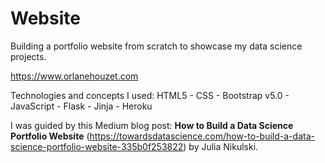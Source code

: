 # Website
Building a portfolio website from scratch to showcase my data science projects.

https://www.orlanehouzet.com

Technologies and concepts I used:
HTML5 - CSS - Bootstrap v5.0 - JavaScript - Flask - Jinja - Heroku

I was guided by this Medium blog post: 
**How to Build a Data Science Portfolio Website** (https://towardsdatascience.com/how-to-build-a-data-science-portfolio-website-335b0f253822) by Julia Nikulski.
